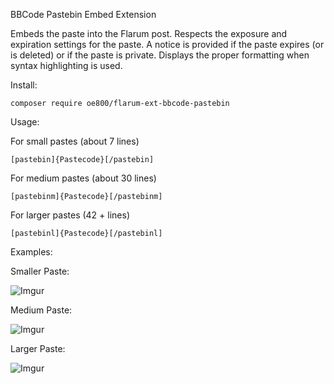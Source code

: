 BBCode Pastebin Embed Extension

Embeds the paste into the Flarum post. Respects the exposure and expiration settings for the paste. A notice is provided if the paste expires (or is deleted) or if the paste is private. Displays the proper formatting when syntax highlighting is used. 

Install:

`composer require oe800/flarum-ext-bbcode-pastebin`

Usage:

For small pastes (about 7 lines)

`[pastebin]{Pastecode}[/pastebin]`

For medium pastes (about 30 lines)

`[pastebinm]{Pastecode}[/pastebinm]`

For larger pastes (42 + lines)

`[pastebinl]{Pastecode}[/pastebinl]`





Examples:

Smaller Paste:

![Imgur](http://i.imgur.com/AOe4UmT.png)

Medium Paste:

![Imgur](http://i.imgur.com/lwBBC9J.png)

Larger Paste:

![Imgur](http://i.imgur.com/UAebC3b.png)





